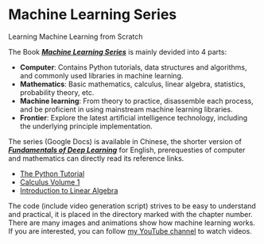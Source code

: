 # Machine Learning Series
Learning Machine Learning from Scratch

The Book [***Machine Learning Series***](https://docs.google.com/document/d/1huh6F19wBMDKIHsYKGmpql6vHhkhpW0wSMnRyAU1la8/edit?usp=sharing) is mainly devided into 4 parts:

* **Computer**: Contains Python tutorials, data structures and algorithms, and commonly used libraries in machine learning.
* **Mathematics**: Basic mathematics, calculus, linear algebra, statistics, probability theory, etc.
* **Machine learning**: From theory to practice, disassemble each process, and be proficient in using mainstream machine learning libraries.
* **Frontier**: Explore the latest artificial intelligence technology, including the underlying principle implementation.

The series (Google Docs) is available in Chinese, the shorter version of [***Fundamentals of Deep Learning***](https://docs.google.com/document/d/1W2B8cYcR3KEWtfgwx6D-lwyogh4PBfOCTcmA8UDwMvA/edit?usp=sharing) for English, prerequesties of computer and mathematics ​​can directly read its reference links.

* [The Python Tutorial](https://docs.python.org/3/tutorial/index.html)
* [Calculus Volume 1](https://openstax.org/details/books/calculus-volume-1)
* [Introduction to Linear Algebra](https://math.mit.edu/~gs/linearalgebra/ila6/indexila6.html)

The code (include video generation script) strives to be easy to understand and practical, it is placed in the directory marked with the chapter number. There are many images and animations show how machine learning works. If you are interested, you can follow [my YouTube channel](https://www.youtube.com/channel/UCqMyNL7XHjD938WwkGUgqNg) to watch videos.
